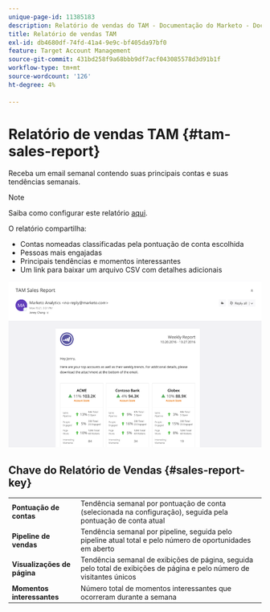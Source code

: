 ```yaml
---
unique-page-id: 11385183
description: Relatório de vendas do TAM - Documentação do Marketo - Documentação do produto
title: Relatório de vendas TAM
exl-id: db4680df-74fd-41a4-9e9c-bf405da97bf0
feature: Target Account Management
source-git-commit: 431bd258f9a68bbb9df7acf043085578d3d91b1f
workflow-type: tm+mt
source-wordcount: '126'
ht-degree: 4%

---
```


# Relatório de vendas TAM {#tam-sales-report}

Receba um email semanal contendo suas principais contas e suas tendências semanais.

>[!NOTE]
>
>Saiba como configurar este relatório [aqui](/help/marketo/product-docs/target-account-management/measure/tam-report-setup.md).

O relatório compartilha:

* Contas nomeadas classificadas pela pontuação de conta escolhida
* Pessoas mais engajadas
* Principais tendências e momentos interessantes
* Um link para baixar um arquivo CSV com detalhes adicionais

![](assets/tam-sales-report-1.png)

## Chave do Relatório de Vendas {#sales-report-key}

<table> 
 <tbody> 
  <tr> 
   <td><strong>Pontuação de contas</strong></td> 
   <td> 
    <div>
      Tendência semanal por pontuação de conta (selecionada na configuração), seguida pela pontuação de conta atual 
    </div></td> 
  </tr> 
  <tr> 
   <td><strong>Pipeline de vendas</strong></td> 
   <td> 
    <div>
      Tendência semanal por pipeline, seguida pelo pipeline atual total e pelo número de oportunidades em aberto 
    </div></td> 
  </tr> 
  <tr> 
   <td><strong>Visualizações de página</strong></td> 
   <td> 
    <div>
      Tendência semanal de exibições de página, seguida pelo total de exibições de página e pelo número de visitantes únicos 
    </div></td> 
  </tr> 
  <tr> 
   <td><strong>Momentos interessantes</strong></td> 
   <td> 
    <div>
      Número total de momentos interessantes que ocorreram durante a semana 
    </div></td> 
  </tr> 
 </tbody> 
</table>

